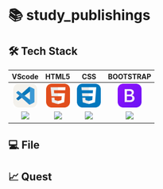 # 📚 study_publishings

## 🛠️ Tech Stack

|<center>VScode</center>|<center>HTML5</center>|<center>CSS</center>|<center>BOOTSTRAP</center>|
|--|--|--|--|
|<center><img alt="vscode" src="./icons/VSCode-Light.svg" width="48">|<center><img alt="html" src="./icons/HTML.svg" width="48">|<center><img alt="css" src="./icons/CSS.svg" width="48"></center>|<center><img alt="bootstrap" src="./icons/Bootstrap.svg" width="48"></center>| 
|<center><img src="https://img.shields.io/badge/visual studio code-007ACC?style=for-the-badge&logo=visualstudiocode&logoColor=white"></center>|<center><img src="https://img.shields.io/badge/HTML5-E34F26?style=for-the-badge&logo=html5&logoColor=white">|<center><img src="https://img.shields.io/badge/CSS-1572B6?style=for-the-badge&logo=css3&logoColor=white"></center>|<center><img src="https://img.shields.io/badge/bootstrap-7952B3?style=for-the-badge&logo=bootstrap&logoColor=white"></center>|

## 💻 File

## 📈 Quest